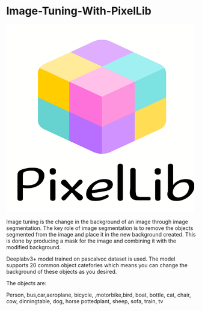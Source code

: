 # Image-Tuning-With-PixelLib
![Logo](PixelLibLogo.png)

Image tuning is the change in the background of an image through image segmentation. The key role of image segmentation is to remove the objects segmented from the image and place it in the new background created. This is done by producing a mask for the image and combining it with the modified background.

Deeplabv3+ model trained on pascalvoc dataset is used. The model supports 20 common object catefories which means you can change the background of these objects as you desired. 

The objects are:

Person, bus,car,aeroplane, bicycle, ,motorbike,bird, boat, bottle,  cat, chair, cow, dinningtable, dog,
horse pottedplant, sheep, sofa, train, tv

